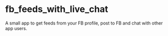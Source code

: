 fb_feeds_with_live_chat
=======================

A small app to get feeds from your FB profile, post to FB and chat with other app users.

